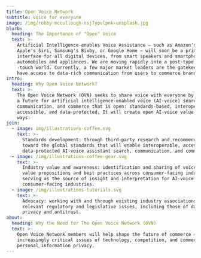 ```yaml
---
title: Open Voice Network
subtitle: Voice for everyone
image: /img/robby-mccullough-nsj7ypvlpnk-unsplash.jpg
blurb:
  heading: The Importance of "Open" Voice
  text: >-
    Artificial Intelligence-enables Voice Assistance – such as Amazon's Alex,
    Apple's Siri, Samsung's Bixby, or Google Home – will soon be a primary
    interface for all digital devices, from smart speakers and smartphones to
    automobiles and appliances. We are moving rapidly into a post-type and
    -touch world. Currently, a few major market leaders are the gatekeepers and
    have access to data-rich communication from users to commerce brands.
intro:
  heading: Why Open Voice Network?
  text: >-
    The Open Voice Network (OVN) seeks to share voice with everyone by creating
    a future for artificial intelligence-enabled voice (AI-voice) search,
    communication, and commerce that is open: standards-based, interoperable,
    accessible, and data-protected. It will create open AI-voice value in three
    ways:
join:
  - image: img/illustrations-coffee.svg
    text: >-
      Standards development: through third-party research and recommendations
      toward the global standards that will enable interoperable, accessible and
      data-protected AI-voice assistant search, communication, and commerce.
  - image: /img/illustrations-coffee-gear.svg
    text: >-
      Industry value and awareness: identification and sharing of voice-centric
      value propositions and best practices across consumer-facing industries;
      serving as the source of insight and interpretation for AI-voice in
      consumer-facing industries.
  - image: /img/illustrations-tutorials.svg
    text: >-
      Advocacy: working with and through existing industry associations on
      relevant regulatory and legislative issues, including those of data
      privacy and antitrust.
about:
  heading: Why the Need for The Open Voice Network (OVN)
  text: >-
    Open Voice Network members will help shape the future of commerce – in
    increasingly critical issues of technology, competition, and commercial and
    personal information privacy.
---
```


